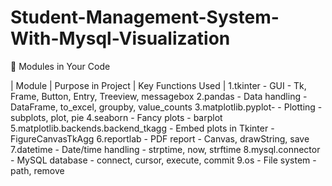 # Student-Management-System-With-Mysql-Visualization

🔎 Modules in Your Code

|   Module          |   Purpose in Project     |  Key Functions Used     |
1.tkinter             -   GUI	                   -  Tk, Frame, Button, Entry, Treeview, messagebox
2.pandas	            -   Data handling	       -  DataFrame, to_excel, groupby, value_counts
3.matplotlib.pyplot-  -   Plotting	           -  subplots, plot, pie
4.seaborn	            -   Fancy plots	           -  barplot
5.matplotlib.backends.backend_tkagg	    -   Embed plots in Tkinter -  FigureCanvasTkAgg
6.reportlab	        -   PDF report             -  Canvas, drawString, save
7.datetime	        -   Date/time handling     -  strptime, now, strftime
8.mysql.connector 	-   MySQL database	       -  connect, cursor, execute, commit
9.os	                -   File system     	   -  path, remove
